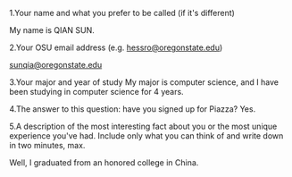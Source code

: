 1.Your name and what you prefer to be called (if it's different)

My name is QIAN SUN.

2.Your OSU email address (e.g. hessro@oregonstate.edu)

sunqia@oregonstate.edu

3.Your major and year of study
My major is computer science, and I have been studying in computer science for 4 years.


4.The answer to this question: have you signed up for Piazza?
Yes.

5.A description of the most interesting fact about you or the most unique experience you've had. Include only what you can think of and write down in two minutes, max.

Well, I graduated from an honored college in China.
